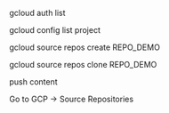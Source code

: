 gcloud auth list

gcloud config list project

gcloud source repos create REPO_DEMO

gcloud source repos clone REPO_DEMO

push content

Go to GCP -> Source Repositories